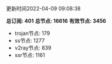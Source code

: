 更新时间2022-04-09 09:08:38

**总订阅: 401**
**总节点: 16616**
**有效节点: 3456**
- trojan节点: 179
- ss节点: 1277
- v2ray节点: 839
- ssr节点: 1161

